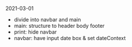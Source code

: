 2021-03-01

- divide into navbar and main
- main: structure to header body footer
- print: hide navbar
- navbar: have input date box & set dateContext
